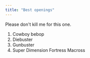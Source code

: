 ```yaml
---
title: "Best openings"
---
```


Please don't kill me for this one.

1. Cowboy bebop
2. Diebuster
3. Gunbuster
4. Super Dimension Fortress Macross

